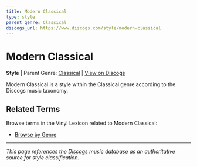 ```yaml
---
title: Modern Classical
type: style
parent_genre: Classical
discogs_url: https://www.discogs.com/style/modern-classical
---
```


# Modern Classical

**Style** | Parent Genre: [Classical](../genres/classical.md) | [View on Discogs](https://www.discogs.com/style/modern-classical)

Modern Classical is a style within the Classical genre according to the Discogs music taxonomy.

## Related Terms

Browse terms in the Vinyl Lexicon related to Modern Classical:

- [Browse by Genre](../tags/genres.md)

---

*This page references the [Discogs](https://www.discogs.com/style/modern-classical) music database as an authoritative source for style classification.*
